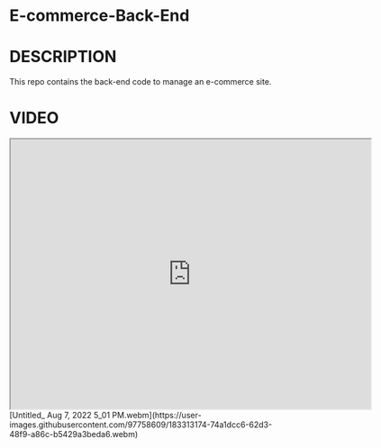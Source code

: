 # E-commerce-Back-End
# DESCRIPTION
This repo contains the back-end code to manage an e-commerce site.
# VIDEO
<iframe src="https://drive.google.com/file/d/1R4i3DfRW9DIQISDqlMSihnb4TMEqa5L9/preview" width="640" height="480"></iframe>
[Untitled_ Aug 7, 2022 5_01 PM.webm](https://user-images.githubusercontent.com/97758609/183313174-74a1dcc6-62d3-48f9-a86c-b5429a3beda6.webm)
